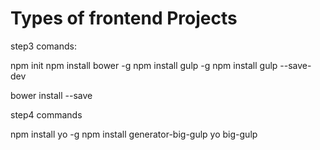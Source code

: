 Types of frontend Projects
===============


step3 comands:

npm init
npm install bower -g
npm install gulp -g
npm install gulp --save-dev


bower install <package-name> --save


step4 commands

npm install yo -g
npm install generator-big-gulp
yo big-gulp